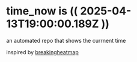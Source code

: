 # time_now is (( 2025-04-13T19:00:00.189Z ))

an automated repo that shows the currnent time

inspired by [breakingheatmap](https://github.com/breakingheatmap/breakingheatmap)